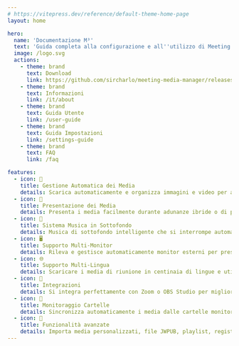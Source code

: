 ```yaml
---
# https://vitepress.dev/reference/default-theme-home-page
layout: home

hero:
  name: 'Documentazione M³'
  text: 'Guida completa alla configurazione e all''utilizzo di Meeting Media Manager'
  image: /logo.svg
  actions:
    - theme: brand
      text: Download
      link: https://github.com/sircharlo/meeting-media-manager/releases/latest
    - theme: brand
      text: Informazioni
      link: /it/about
    - theme: brand
      text: Guida Utente
      link: /user-guide
    - theme: brand
      text: Guida Impostazioni
      link: /settings-guide
    - theme: brand
      text: FAQ
      link: /faq

features:
  - icon: 🚀
    title: Gestione Automatica dei Media
    details: Scarica automaticamente e organizza immagini e video per adunanze di congregazione in qualsiasi lingua disponibile sul sito ufficiale dei Testimoni di Geova.
  - icon: 🎦
    title: Presentazione dei Media
    details: Presenta i media facilmente durante adunanze ibride o di persona con controlli avanzati, capacità di zoom/pan e opzioni di sincronizzazione personalizzate.
  - icon: 🎵
    title: Sistema Musica in Sottofondo
    details: Musica di sottofondo intelligente che si interrompe automaticamente prima dell'inizio delle adunanze e può essere riavviata con un clic dopo le adunanze.
  - icon: 🖥️
    title: Supporto Multi-Monitor
    details: Rileva e gestisce automaticamente monitor esterni per presentazioni multimediali e condivisione di siti web.
  - icon: 🌐
    title: Supporto Multi-Lingua
    details: Scaricare i media di riunione in centinaia di lingue e utilizzare l'interfaccia di M³ in una delle molte lingue disponibili.
  - icon: 🧩
    title: Integrazioni
    details: Si integra perfettamente con Zoom o OBS Studio per migliorare la gestione e la riproduzione dei media durante le adunanze.
  - icon: 📁
    title: Monitoraggio Cartelle
    details: Sincronizza automaticamente i media dalle cartelle monitorate (come Dropbox o OneDrive) ed esporta i media in cartelle.
  - icon: 🎯
    title: Funzionalità avanzate
    details: Importa media personalizzati, file JWPUB, playlist, registrazioni audio della Bibbia e gestisce più congregazioni.
---
```

